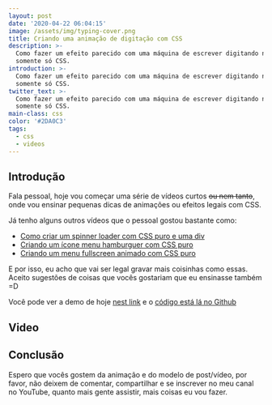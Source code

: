 ```yaml
---
layout: post
date: '2020-04-22 06:04:15'
image: /assets/img/typing-cover.png
title: Criando uma animação de digitação com CSS
description: >-
  Como fazer um efeito parecido com uma máquina de escrever digitando na tela
  somente só CSS.
introduction: >-
  Como fazer um efeito parecido com uma máquina de escrever digitando na tela
  somente só CSS.
twitter_text: >-
  Como fazer um efeito parecido com uma máquina de escrever digitando na tela
  somente só CSS.
main-class: css
color: '#2DA0C3'
tags:
  - css
  - videos
---
```

## Introdução

Fala pessoal, hoje vou começar uma série de vídeos curtos ~~ou nem tanto~~, onde vou ensinar pequenas dicas de animações ou efeitos legais com CSS.

Já tenho alguns outros vídeos que o pessoal gostou bastante como:

- [Como criar um spinner loader com CSS puro e uma div](https://willianjusten.com.br/como-criar-um-spinner-loader-com-css-puro-e-uma-div/)
- [Criando um ícone menu hamburguer com CSS puro](https://willianjusten.com.br/criando-icone-menu-hamburguer-animado-com-css-puro/)
- [Criando um menu fullscreen animado com CSS puro](https://willianjusten.com.br/criando-menu-fullscreen-animado-com-css-puro/)

E por isso, eu acho que vai ser legal gravar mais coisinhas como essas. Aceito sugestões de coisas que vocês gostariam que eu ensinasse também =D

Você pode ver a demo de hoje [nest link](https://labs.willianjusten.com.br/typing-effect-css/) e o [código está lá no Github](https://github.com/willianjusten/labs/blob/gh-pages/typing-effect-css/index.html)

## Video


## Conclusão

Espero que vocês gostem da animação e do modelo de post/vídeo, por favor, não deixem de comentar, compartilhar e se inscrever no meu canal no YouTube, quanto mais gente assistir, mais coisas eu vou fazer.
